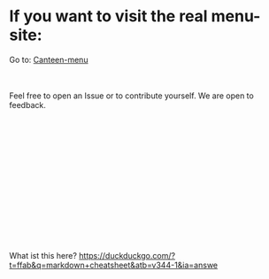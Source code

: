 # If you want to visit the real menu-site:
Go to: [Canteen-menu](https://jofahd.github.io/Kantine/webseite/)

<br><br>
Feel free to open an Issue or to contribute yourself. We are open to feedback.
<br><br><br><br><br><br><br><br><br><br><br><br><br><br><br><br>
What ist this here?
https://duckduckgo.com/?t=ffab&q=markdown+cheatsheet&atb=v344-1&ia=answe
